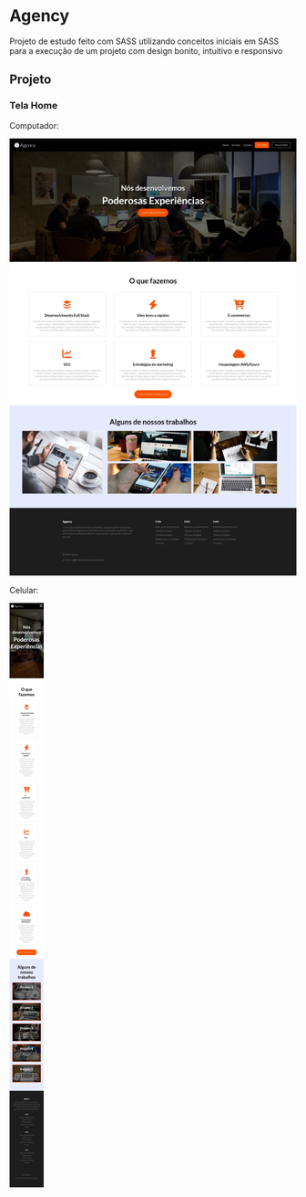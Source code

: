 # Agency
Projeto de estudo feito com SASS utilizando conceitos iniciais em SASS para a execução de um projeto com design bonito, intuitivo e responsivo

## Projeto

### Tela Home

Computador:

![Imagem da Home - tirada de um computador](./img/readme/tela-home-pc.jpeg)

Celular:

![Imagem da Home - tirada de um celular](./img/readme/tela-home-celular.jpeg)
